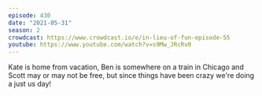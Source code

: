 ```yaml
---
episode: 430
date: "2021-05-31"
season: 2
crowdcast: https://www.crowdcast.io/e/in-lieu-of-fun-episode-55
youtube: https://www.youtube.com/watch?v=s9Mw_JRcRv0
---
```

Kate is home from vacation, Ben is somewhere on a train in Chicago and Scott may or may not be free, but since things have been crazy we're doing a just us day!
